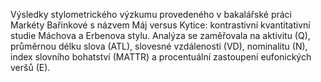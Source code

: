 Výsledky stylometrického výzkumu provedeného v bakalářské práci Markéty Bařinkové s názvem Máj versus Kytice: kontrastivní kvantitativní studie Máchova a Erbenova stylu. Analýza se zaměřovala na aktivitu (Q), průměrnou délku slova (ATL), slovesné vzdálenosti (VD), nominalitu (N), index slovního bohatství (MATTR) a procentuální zastoupení eufonických veršů (E). 
